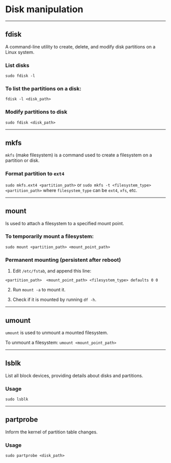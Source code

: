 # Disk manipulation
---

## fdisk
A command-line utility to create, delete, and modify disk partitions on a Linux system.

### List disks
`sudo fdisk -l`

### To list the partitions on a disk:
`fdisk -l <disk_path>`

### Modify partitions to disk
`sudo fdisk <disk_path>`

---

## mkfs
`mkfs` (make filesystem) is a command used to create a filesystem on a partition or disk.

### Format partition to `ext4`
`sudo mkfs.ext4 <partition_path>`
or
`sudo mkfs -t <filesystem_type> <partition_path>`
where `filesystem_type` can be `ext4`, `xfs`, etc.

---

## mount 
Is used to attach a filesystem to a specified mount point. 

### To temporarily mount a filesystem:
`sudo mount <partition_path> <mount_point_path>`

### Permanent mounting (persistent after reboot)
1. Edit `/etc/fstab`, and append this line:
```
<partition_path>  <mount_point_path> <filesystem_type> defaults 0 0 
```
2. Run `mount -a` to mount it.

3. Check if it is mounted by running `df -h`.
 
---

## umount 
`umount` is used to unmount a mounted filesystem.

To unmount a filesystem:
`umount <mount_point_path>`

---

## lsblk
List all block devices, providing details about disks and partitions.

### Usage
`sudo lsblk`

---

## partprobe
Inform the kernel of partition table changes.

### Usage
`sudo partprobe <disk_path>`
